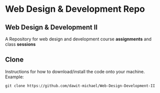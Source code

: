 # Web Design & Development Repo

## Web Design & Development II

A Repository for web design and development course **assignments** and class **sessions**

## Clone

Instructions for how to download/install the code onto your machine.
Example:

```
git clone https://github.com/dawit-michael/Web-Design-Development-II
```

